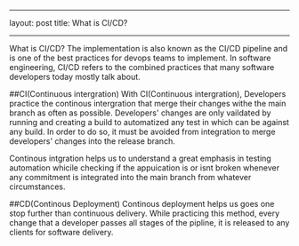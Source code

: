 ---
layout: post
title: What is CI/CD? 


----

What is CI/CD? The implementation is also known as the CI/CD pipeline and is one of the best practices for devops teams to implement.
In software engineering, CI/CD refers to the combined practices that many software developers today mostly talk about. 

##CI(Continuous intergration)
With CI(Continuous intergration), Developers practice the continous intergration that merge their changes withe the main branch as often as possible.
Developers' changes are only vaildated by running and creating a build to automatized any test in which can be against any build. In order to do so, it 
must be avoided from integration to merge developers' changes into the release branch.

Continous intgration helps us to understand a great emphasis in testing automation whicile checking if the appuication is or isnt broken whenever any commitment
is integrated into the main branch from whatever circumstances. 

##CD(Continous Deployment)
Continous deployment helps us goes one stop further than continuous delivery. While practicing this method, every change that a developer passes all stages of the pipline, it is 
released to any clients for software delivery. 
